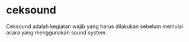 ceksound
========

Ceksound adalah kegiatan wajib yang harus dilakukan sebelum memulai acara yang menggunakan sound system.
